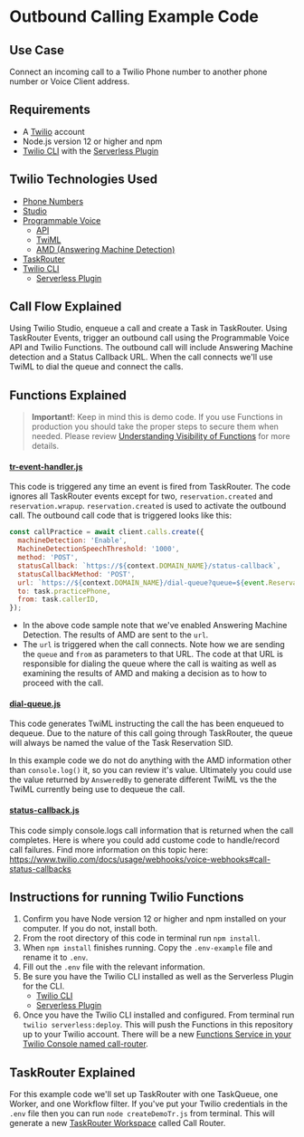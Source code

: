 # Outbound Calling Example Code

## Use Case

Connect an incoming call to a Twilio Phone number to another phone number or Voice Client address.

## Requirements

- A [Twilio](https://twilio.com) account
- Node.js version 12 or higher and npm
- [Twilio CLI](https://www.twilio.com/docs/twilio-cli/quickstart) with the [Serverless Plugin](https://www.twilio.com/docs/twilio-cli/plugins#available-plugins)

## Twilio Technologies Used

- [Phone Numbers](https://www.twilio.com/docs/phone-numbers)
- [Studio](https://www.twilio.com/docs/studio)
- [Programmable Voice](https://www.twilio.com/docs/voice)
  - [API](https://www.twilio.com/docs/voice/api)
  - [TwiML](https://www.twilio.com/docs/voice/twiml)
  - [AMD (Answering Machine Detection)](https://www.twilio.com/docs/voice/answering-machine-detection)
- [TaskRouter](https://www.twilio.com/docs/taskrouter)
- [Twilio CLI](https://www.twilio.com/docs/twilio-cli/quickstart)
  - [Serverless Plugin](https://www.twilio.com/docs/twilio-cli/plugins#available-plugins)

## Call Flow Explained

Using Twilio Studio, enqueue a call and create a Task in TaskRouter. Using TaskRouter Events, trigger an outbound call using the Programmable Voice API and Twilio Functions. The outbound call will include Answering Machine detection and a Status Callback URL. When the call connects we'll use TwiML to dial the queue and connect the calls.

## Functions Explained

> **Important!**: Keep in mind this is demo code. If you use Functions in production you should take the proper steps to secure them when needed. Please review [Understanding Visibility of Functions](https://www.twilio.com/docs/runtime/functions-assets-api/api/understanding-visibility-public-private-and-protected-functions-and-assets) for more details.

#### [tr-event-handler.js](functions/tr-event-handler.js)

This code is triggered any time an event is fired from TaskRouter. The code ignores all TaskRouter events except for two, `reservation.created` and `reservation.wrapup`. `reservation.created` is used to activate the outbound call. The outbound call code that is triggered looks like this:

```javascript
const callPractice = await client.calls.create({
  machineDetection: 'Enable',
  MachineDetectionSpeechThreshold: '1000',
  method: 'POST',
  statusCallback: `https://${context.DOMAIN_NAME}/status-callback`,
  statusCallbackMethod: 'POST',
  url: `https://${context.DOMAIN_NAME}/dial-queue?queue=${event.ReservationSid}&from=${task.callerID}`,
  to: task.practicePhone,
  from: task.callerID,
});
```

- In the above code sample note that we've enabled Answering Machine Detection. The results of AMD are sent to the `url`.
- The `url` is triggered when the call connects. Note how we are sending the `queue` and `from` as parameters to that URL. The code at that URL is responsible for dialing the queue where the call is waiting as well as examining the results of AMD and making a decision as to how to proceed with the call.

#### [dial-queue.js](functions/dial-queue.js)

This code generates TwiML instructing the call the has been enqueued to dequeue. Due to the nature of this call going through TaskRouter, the queue will always be named the value of the Task Reservation SID.

In this example code we do not do anything with the AMD information other than `console.log()` it, so you can review it's value. Ultimately you could use the value returned by `AnsweredBy` to generate different TwiML vs the the TwiML currently being use to dequeue the call.

#### [status-callback.js](functions/status-callback.js)

This code simply console.logs call information that is returned when the call completes. Here is where you could add custome code to handle/record call failures. Find more information on this topic here: https://www.twilio.com/docs/usage/webhooks/voice-webhooks#call-status-callbacks

## Instructions for running Twilio Functions

1. Confirm you have Node version 12 or higher and npm installed on your computer. If you do not, install both.
2. From the root directory of this code in terminal run `npm install`.
3. When `npm install` finishes running. Copy the `.env-example` file and rename it to `.env`.
4. Fill out the `.env` file with the relevant information.
5. Be sure you have the Twilio CLI installed as well as the Serverless Plugin for the CLI.
   - [Twilio CLI](https://www.twilio.com/docs/twilio-cli/quickstart)
   - [Serverless Plugin](https://www.twilio.com/docs/twilio-cli/plugins#available-plugins)
6. Once you have the Twilio CLI installed and configured. From terminal run `twilio serverless:deploy`. This will push the Functions in this repository up to your Twilio account. There will be a new [Functions Service in your Twilio Console named call-router](https://console.twilio.com/us1/develop/functions/services?frameUrl=%2Fconsole%2Ffunctions%2Foverview%2Fservices%3Fx-target-region%3Dus1).

## TaskRouter Explained

For this example code we'll set up TaskRouter with one TaskQueue, one Worker, and one Workflow filter.
If you've put your Twilio credentials in the `.env` file then you can run `node createDemoTr.js` from terminal. This will generate a new [TaskRouter Workspace](https://console.twilio.com/us1/develop/taskrouter/workspaces?frameUrl=/console/taskrouter/workspaces) called Call Router.

